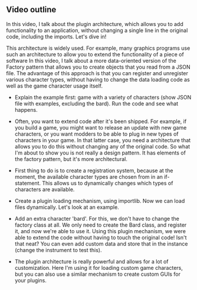 ## Video outline

In this video, I talk about the plugin architecture, which allows you to add functionality to an application, without changing a single line in the original code, including the imports. Let's dive in!

This architecture is widely used. For example, many graphics programs use such an architecture to allow you to extend the functionality of a piece of software
In this video, I talk about a more data-oriented version of the Factory pattern that allows you to create objects that you read from a JSON file. The advantage of this approach is that you can register and unregister various character types, without having to change the data loading code as well as the game character usage itself.

- Explain the example first: game with a variety of characters (show JSON file with examples, excluding the bard). Run the code and see what happens.

- Often, you want to extend code after it's been shipped. For example, if you build a game, you might want to release an update with new game characters, or you want modders to be able to plug in new types of characters in your game. In that latter case, you need a architecture that allows you to do this without changing any of the original code. So what I'm about to show you is not really a design pattern. It has elements of the factory pattern, but it's more architectural.

- First thing to do is to create a registration system, because at the moment, the available character types are chosen from in an if-statement. This allows us to dynamically changes which types of characters are available.

- Create a plugin loading mechanism, using importlib. Now we can load files dynamically. Let's look at an example.

- Add an extra character 'bard'. For this, we don't have to change the factory class at all. We only need to create the Bard class, and register it, and now we're able to use it. Using this plugin mechanism, we were able to extend the code without having to touch the original code! Isn't that neat? You can even add custom data and store that in the instance (change the instrument to test this).

- The plugin architecture is really powerful and allows for a lot of customization. Here I'm using it for loading custom game characters, but you can also use a similar mechanism to create custom GUIs for your plugins.
